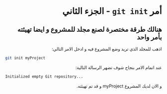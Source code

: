 <div dir="rtl">

# أمر ``git init`` - الجزء الثاني

## هنالك طرقة مختصرة لصنع مجلد للمشروع و ايضا تهيئته بأمر واحد

اذهب للمجلد الذي تريد وضع المشروع فيه و ادخل الامر التالي:

<div dir="ltr">

``` bash
git init myProject
```

</div>

عند اتمام الامر بنجاح شوف تضهر الرسالة التالية:

<div dir="ltr">

``` bash
Initialized empty Git repository...
```

</div>

و الان لديك المشروع myProject و قد تم تهيئته.

</div>
